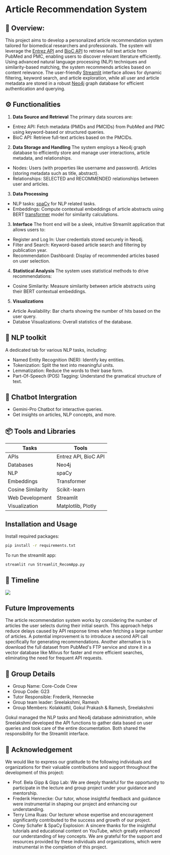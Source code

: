 # **Article Recommendation System**
## 📖 Overview:
This project aims to develop a personalized article recommendation system tailored for biomedical researchers and professionals. The system will leverage the [Entrez API](https://biopython.org/docs/1.75/api/Bio.Entrez.html) and [BioC API](https://www.ncbi.nlm.nih.gov/research/bionlp/APIs/BioC-PMC/) to retrieve full text article from PubMed and PMC, enabling users to discover relevant literature efficiently. Using advanced natural language processing (NLP) techniques and similarity-based matching, the system recommends articles based on content relevance. The user-friendly [Streamlit](https://docs.streamlit.io/) interface allows for dynamic filtering, keyword search, and article exploration, while all user and article metadata are stored in a robust [Neo4j](https://neo4j.com/docs/) graph database for efficient authentication and querying.
## ⚙️ Functionalities
1. **Data Source and Retrieval**
The primary data sources are: 
+ Entrez API: Fetch metadata (PMIDs and PMCIDs) from PubMed and PMC using keyword-based or structured queries. 
+ BioC API: Retrieve full-text articles based on the PMCIDs.  
2. **Data Storage and Handling**
The system employs a Neo4j graph database to efficiently store and manage user interactions, article metadata, and relationships. 
+ Nodes: Users (with properties like username and password). Articles (storing metadata such as title, abstract). 
+ Relationships: SELECTED and RECOMMENDED relationships between user and articles.
3. **Data Processing**
+ NLP tasks: [spaCy](https://spacy.io/api/doc/) for NLP related tasks.
+ Embeddings: Compute contextual embeddings of article abstracts using BERT [transformer](https://huggingface.co/docs/transformers/index) model for similarity calculations. 
3. **Interface**
The front end will be a sleek, intuitive Streamlit application that allows users to:
+ Register and Log In: User credentials stored securely in Neo4j.
+ Filter and Search: Keyword-based article search and filtering by publication year.
+ Recommendation Dashboard: Display of recommended articles based on user selection.
4. **Statistical Analysis**
The system uses statistical methods to drive recommendations: 
+ Cosine Similarity: Measure similarity between article abstracts using their BERT contextual embeddings.
5. **Visualizations**
+ Article Availability: Bar charts showing the number of hits based on the user query.
+ Databse Visualizations: Overall statistics of the database.
## 📌 **NLP toolkit**
A dedicated tab for various NLP tasks, including:
+ Named Entity Recognition (NER): Identify key entities.
+ Tokenization: Split the text into meaningful units.
+ Lemmatization: Reduce the words to their base form.
+ Part-Of-Speech (POS) Tagging: Understand the gramatical structure of text.
## 💬 **Chatbot Intergration**
+ Gemini-Pro Chatbot for interactive queries.
+  Get insights on articles, NLP concepts, and more.
## 📦 Tools and Libraries
| Tasks             |  Tools                 |
|-------------------|------------------------|
| APIs              |  Entrez API, BioC API  |
| Databases         |  Neo4j                 |
| NLP               |  spaCy                 |
| Embeddings        |  Transformer           |
| Cosine Similarity |  Scikit-learn          |
| Web Development   |  Streamlit             |
| Visualization     |  Matplotlib, Plotly    |
## Installation and Usage
Install required packages:
```bash
pip install -r requirements.txt
```
To run the streamlit app:
```python
streamlit run Streamlit_RecomApp.py
```
## 📅 Timeline
![](https://github.com/GokulPrakashK98/DataScienceProject/blob/main/Timeline.jpg)
## Future Improvements
The article recommendation system works by considering the number of articles the user selects during their initial search. This approach helps reduce delays caused by API response times when fetching a large number of articles. A potential improvement is to introduce a second API call specifically for generating recommendations. Another alternative is to download the full dataset from PubMed's FTP service and store it in a vector database like Milvus for faster and more efficient searches, eliminating the need for frequent API requests.
## 🤝 Group Details
* Group Name: Core-Code Crew
* Group Code: G23
* Tutor Responsible: Frederik, Hennecke
* Group team leader: Sreelakshmi, Ramesh
* Group Members: Kolakkattil, Gokul Prakash & Ramesh, Sreelakshmi

Gokul managed the NLP tasks and Neo4j database administration, while Sreelakshmi developed the API functions to gather data based on user queries and took care of the entire documentation. Both shared the responsibility for the Streamlit interface.
## 📢 Acknowledgement
We would like to express our gratitude to the following individuals and organizations for their valuable contributions and support throughout the development of this project:
+ Prof. Bela Gipp & Gipp Lab: We are deeply thankful for the opportunity to participate in the lecture and group project under your guidance and mentorship.
+ Frederik Hennecke: Our tutor, whose insightful feedback and guidance were instrumental in shaping our project and enhancing our understanding.
+ Terry Lima Ruas: Our lecturer whose expertise and encouragement significantly contributed to the success and growth of our project.
+ Corey Schafer & SpaCy Explosion: A sincere thanks for the insightful tutorials and educational content on YouTube, which greatly enhanced our understanding of key concepts.
We are grateful for the support and resources provided by these individuals and organizations, which were instrumental in the completion of this project.
